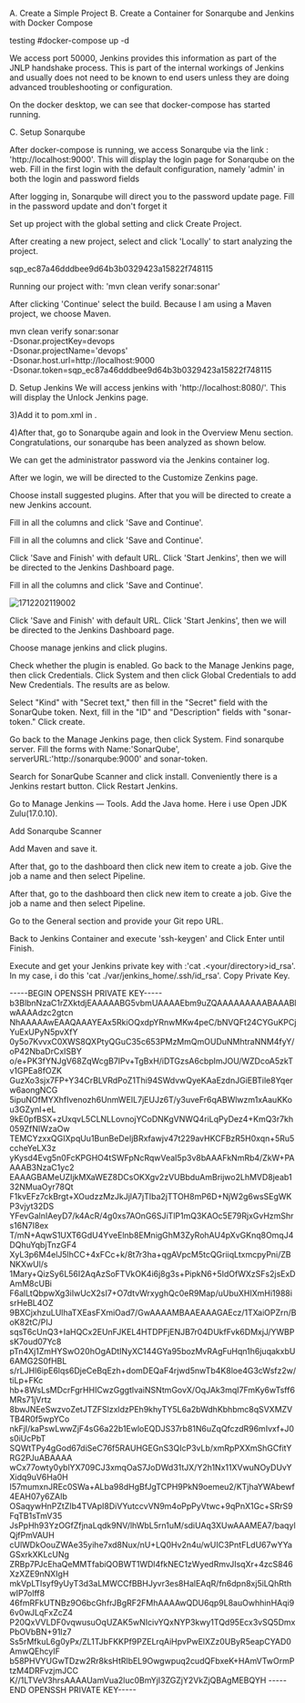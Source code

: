 A. Create a Simple Project
B. Create a Container for Sonarqube and Jenkins with Docker Compose


testing
#docker-compose up -d

We access port 50000, Jenkins provides this information as part of the JNLP handshake process. This is part of the internal workings of Jenkins and usually does not need to be known to end users unless they are doing advanced troubleshooting or configuration.


On the docker desktop, we can see that docker-compose has started running.

C. Setup Sonarqube

After docker-compose is running, we access Sonarqube via the link : 'http://localhost:9000'. This will display the login page for Sonarqube on the web. Fill in the first login with the default configuration, namely 'admin' in both the login and password fields

After logging in, Sonarqube will direct you to the password update page. Fill in the password update and don't forget it

Set up project with the global setting and click Create Project.

After creating a new project, select and click 'Locally' to start analyzing the project.

sqp_ec87a46dddbee9d64b3b0329423a15822f748115

Running our project with: 'mvn clean verify sonar:sonar'



After clicking 'Continue' select the build. Because I am using a Maven project, we choose Maven.


mvn clean verify sonar:sonar \
  -Dsonar.projectKey=devops \
  -Dsonar.projectName='devops' \
  -Dsonar.host.url=http://localhost:9000 \
  -Dsonar.token=sqp_ec87a46dddbee9d64b3b0329423a15822f748115

  D. Setup Jenkins
We will access jenkins with 'http://localhost:8080/'. This will display the Unlock Jenkins page.

3)Add it to pom.xml in <properties></properties>.

4)After that, go to Sonarqube again and look in the Overview Menu section. Congratulations, our sonarqube has been analyzed as shown below.

We can get the administrator password via the Jenkins container log.

After we login, we will be directed to the Customize Zenkins page.

Choose install suggested plugins. After that you will be directed to create a new Jenkins account.

Fill in all the columns and click 'Save and Continue'.

Fill in all the columns and click 'Save and Continue'.

Click 'Save and Finish' with default URL. Click 'Start Jenkins', then we will be directed to the Jenkins Dashboard page.


Fill in all the columns and click 'Save and Continue'.

![1712202119002](https://github.com/user-attachments/assets/ccf4e68e-fec7-418e-975d-9032dee9fa55)



Click 'Save and Finish' with default URL. Click 'Start Jenkins', then we will be directed to the Jenkins Dashboard page.

Choose manage jenkins and click plugins.

Check whether the plugin is enabled.
Go back to the Manage Jenkins page, then click Credentials. Click System and then click Global Credentials to add New Credentials. The results are as below.

Select "Kind" with "Secret text," then fill in the "Secret" field with the SonarQube token. Next, fill in the "ID" and "Description" fields with "sonar-token." Click create.



Go back to the Manage Jenkins page, then click System. Find sonarqube server. Fill the forms with Name:'SonarQube', serverURL:'http://sonarqube:9000' and sonar-token.




Search for SonarQube Scanner and click install. Conveniently there is a Jenkins restart button. Click Restart Jenkins.


Go to Manage Jenkins — Tools. Add the Java home. Here i use Open JDK Zulu(17.0.10).


Add Sonarqube Scanner



Add Maven and save it.

After that, go to the dashboard then click new item to create a job. Give the job a name and then select Pipeline.


After that, go to the dashboard then click new item to create a job. Give the job a name and then select Pipeline.

Go to the General section and provide your Git repo URL.

Back to Jenkins Container and execute 'ssh-keygen' and Click Enter until Finish.


Execute and get your Jenkins private key with :'cat .<your/directory>id_rsa'. In my case, i do this 'cat ./var/jenkins_home/.ssh/id_rsa'. Copy Private Key.

-----BEGIN OPENSSH PRIVATE KEY-----
b3BlbnNzaC1rZXktdjEAAAAABG5vbmUAAAAEbm9uZQAAAAAAAAABAAABlwAAAAdzc2gtcn
NhAAAAAwEAAQAAAYEAx5RkiOQxdpYRnwMKw4peC/bNVQFt24CYGuKPCjYuExUPyN5pvXfY
0y5o7KvvxC0XWS8QXPtyQGuC35c653PMzMmQmOUDuNMhtraNNM4fyY/oP42NbaDrCxISBY
o/e+PK3fYNJgV68ZqWcgB7IPv+TgBxH/iDTGzsA6cbpImJOU/WZDcoA5zkTv1GPEa8fOZK
GuzXo3sjx7FP+Y34CrBLVRdPoZ1Thi94SWdvwQyeKAaEzdnJGiEBTile8Yqerw6aongNCG
5ipuNOfMYXhfIvenozh6UnmWEIL7jEUJz6T/y3uveFr6qABWlwzm1xAauKKou3GZynI+eL
9kE0pfBSX+zUxqvL5CLNLLovnojYCoDNKgVNWQ4riLqPyDez4+KmQ3r7kh059ZfNIWzaOw
TEMCYzxxQGIXpqUu1BunBeDeIjBRxfawjv47t229avHKCFBzR5H0xqn+5Ru5ccheYeLX3z
yKysd4Evg5n0FcKPGHO4tSWFpNcRqwVeaI5p3v8bAAAFkNmRb4/ZkW+PAAAAB3NzaC1yc2
EAAAGBAMeUZIjkMXaWEZ8DCsOKXgv2zVUBbduAmBrijwo2LhMVD8jeab132NMuaOyr78Qt
F1kvEFz7ckBrgt+XOudzzMzJkJjlA7jTIba2jTTOH8mP6D+NjW2g6wsSEgWKP3vjyt32DS
YFevGalnIAeyD7/k4AcR/4g0xs7AOnG6SJiTlP1mQ3KAOc5E79RjxGvHzmShrs16N7I8ex
T/mN+AqwS1UXT6GdU4YveElnb8EMnigGhM3ZyRohAU4pXvGKnq8OmqJ4DQhuYqbjTnzGF4
XyL3p6M4elJ5lhCC+4xFCc+k/8t7r3ha+qgAVpcM5tcQGriiqLtxmcpyPni/ZBNKXwUl/s
1Mary+QizSy6L56I2AqAzSoFTVkOK4i6j8g3s+PipkN6+5IdOfWXzSFs2jsExDAmM8cUBi
F6alLtQbpwXg3iIwUcX2sI7+O7dtvWrxyghQc0eR9Map/uUbuXHIXmHi1988isrHeBL4OZ
9BXCjxhzuLUlhaTXEasFXmiOad7/GwAAAAMBAAEAAAGAEcz/1TXaiOPZrn/BoK82tC/PIJ
sqsT6cUnQ3+IaHQCx2EUnFJKEL4HTDPFjENJB7r04DUkfFvk6DMxjJ/YWBPsK7oud07Yc8
pTn4Xj1ZmHYSwO20hOgADtINyXC144GYa95bozMvRAgFuHqn1h6juqakxbU6AMG2S0fHBL
s/rLJHl6ipE6lqs6DjeCeBqEzh+domDEQaF4rjwd5nwTb4K8loe4G3cWsfz2w/tiLp+FKc
hb+8WsLsMDcrFgrHHICwzGggtlvaiNSNtmGovX/OqJAk3mqI7FmKy6wTsff6MRs71jVrtz
8bwJNEeSwzvoZetJTZFSlzxldzPEh9khyTY5L6a2bWdhKbhbmc8qSVXMZVTB4R0f5wpYCo
nkFjI/kaPswLwwZjF4sG6a22b1EwloEQDJS37rb81N6uZqQfczdR96mIvxf+J0s0iUcPbT
SQWtTPy4gGod67diSeC76f5RAUHGEGnS3QIcP3vLb/xmRpPXXmShGCfitYRG2PJuABAAAA
wCx77owty0yblYX709CJ3xmqOaS7JoDWd31tJX/Y2h1Nx11XVwuNOyDUvYXidq9uV6Ha0H
I57mumxnJREc0SWa+ALba98dHgBfJgTCPH9PkN9oemeu2/KTjhaYWAbewf4EAH07y6ZAIb
OSaqywHnPZtZIb4TVApI8DiVYutccvVN9m4oPpPyVtwc+9qPnX1Gc+SRrS9FqTB1sTmV35
JsPpHh93YzOGfZfjnaLqdk9NV/lhWbL5rn1uM/sdiUAq3XUwAAAMEA7/baqylQjfPmVAUH
cUlWDkOouZWAe35yihe7xd8Nux/nU+LQ0Hv2n4u/wUIC3PntFLdU67wYYaGSxrkXKLcUNg
ZRBp7PJcEhaQeMMTfabiQOBWT1WDl4fkNEC1zWyedRmvJIsqXr+4zcS846XzXZE9nNXIgH
mkVpLTlsyf9yUyT3d3aLMWCCfBBHJyvr3es8HalEAqR/fn6dpn8xj5iLQhRthwIP7olff8
46fmRFkUTNBz9O6bcGhfrJBgRF2FMhAAAAwQDU6qp9L8auOwhhinHAqi96v0wJLqFxZcZ4
P20QxVVLDF0vqwusuOqUZAK5wNIcivYQxNYP3kwy1TQd95Ecx3vSQ5DmxPbOVbBN+91Iz7
Ss5rMfkuL6g0yPx/ZL1TJbFKKPf9PZELrqAiHpvPwElXZz0UByR5eapCYAD0AmwQEhcyIF
b58PHVYUGwTDzw2Rr8ksHtRlbEL9Owgwpuq2cudQFbxeK+HAmVTwOrmPtzM4DRFvzjmJCC
K//1LTVeV3hrsAAAAUamVua2luc0BmYjI3ZGZjY2VkZjQBAgMEBQYH
-----END OPENSSH PRIVATE KEY-----

